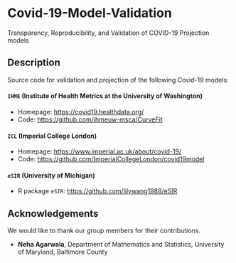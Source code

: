 # Covid-19-Model-Validation
Transparency, Reproducibility, and Validation of COVID-19 Projection models

## Description
Source code for validation and projection of the following Covid-19 models:

#### `IHME` (Institute of Health Metrics at the University of Washington) 

* Homepage: https://covid19.healthdata.org/
* Code: https://github.com/ihmeuw-msca/CurveFit

#### `ICL` (Imperial College London)

* Homepage: https://www.imperial.ac.uk/about/covid-19/
* Code: https://github.com/ImperialCollegeLondon/covid19model

#### `eSIR` (University of Michigan)

* R package `eSIR`: https://github.com/lilywang1988/eSIR



## Acknowledgements
We would like to thank our group members for their contributions.
* **Neha Agarwala**, Department of Mathematics and Statistics, University of Maryland, Baltimore County



